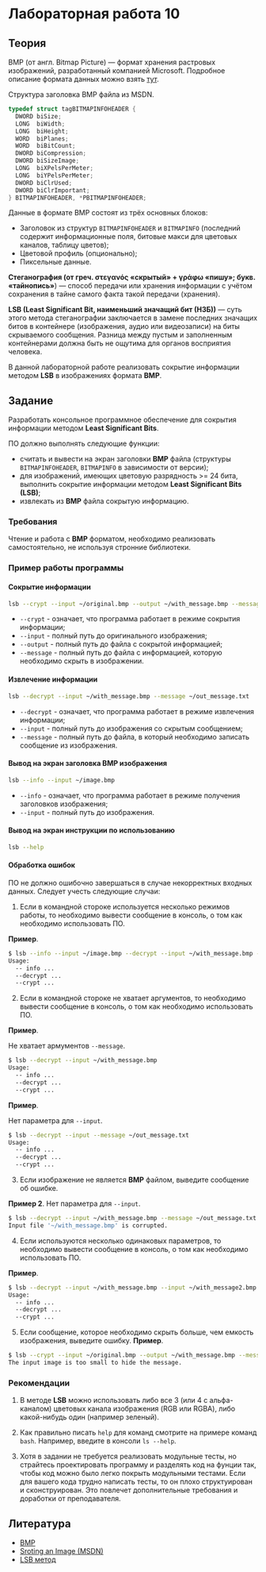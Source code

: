 # Лабораторная работа 10

## Теория
BMP (от англ. Bitmap Picture) — формат хранения растровых изображений, разработанный компанией Microsoft. Подробное описание формата данных можно взять [тут](https://ru.wikipedia.org/wiki/BMP).

Структура заголовка BMP файла из MSDN.
```cpp
typedef struct tagBITMAPINFOHEADER {
  DWORD biSize;
  LONG  biWidth;
  LONG  biHeight;
  WORD  biPlanes;
  WORD  biBitCount;
  DWORD biCompression;
  DWORD biSizeImage;
  LONG  biXPelsPerMeter;
  LONG  biYPelsPerMeter;
  DWORD biClrUsed;
  DWORD biClrImportant;
} BITMAPINFOHEADER, *PBITMAPINFOHEADER;
```

Данные в формате BMP состоят из трёх основных блоков:
* Заголовок из структур `BITMAPINFOHEADER` и `BITMAPINFO` (последний содержит информационные поля, битовые макси для цветовых каналов, таблицу цветов);
* Цветовой профиль (опционально);
* Пиксельные данные.

**Стеганография (от греч. στεγανός «скрытый» + γράφω «пишу»; букв. «тайнопись»**) — способ передачи или хранения информации с учётом сохранения в тайне самого факта такой передачи (хранения).

**LSB (Least Significant Bit, наименьший значащий бит (НЗБ))** — суть этого метода стеганографии заключается в замене последних значащих битов в контейнере (изображения, аудио или видеозаписи) на биты скрываемого сообщения. Разница между пустым и заполненным контейнерами должна быть не ощутима для органов восприятия человека.

В данной лабораторной работе реализовать сокрытие информации методом **LSB** в изображениях формата **BMP**.

## Задание

Разработать консольное программное обеспечение для сокрытия информации методом **Least Significant Bits**.

ПО должно выполнять следующие функции:
* считать и вывести на экран заголовки **BMP** файла (структуры `BITMAPINFOHEADER`, `BITMAPINFO` в зависимости от версии);
* для изображений, имеющих цветовую разрядность >= 24 бита, выполнить сокрытие информации методом **Least Significant Bits (LSB)**;
* извлекать из **BMP** файла сокрытую информацию.

### Требования
Чтение и работа с **BMP** форматом, необходимо реализовать самостоятельно, не используя стронние библиотеки.

### Пример работы программы

#### Сокрытие информации
```bash
lsb --crypt --input ~/original.bmp --output ~/with_message.bmp --message ~/message.txt
```

* `--crypt` - означает, что программа работает в режиме сокрытия информации;
* `--input` - полный путь до оригинального изображения;
* `--output` - полный путь до файла с сокрытой информацией;
* `--message` - полный путь до файла с информацией, которую необходимо скрыть в изображении.


#### Извлечение информации
```bash
lsb --decrypt --input ~/with_message.bmp --message ~/out_message.txt
```

* `--decrypt` - означает, что программа работает в режиме извлечения информации;
* `--input` - полный путь до изображения со скрытым сообщением;
* `--message` - полный путь до файла, в который необходимо записать сообщение из изображения.

#### Вывод на экран заголовка BMP изображения
```bash
lsb --info --input ~/image.bmp
```

* `--info` - означает, что программа работает в режиме получения заголовков изображения;
* `--input` - полный путь до изображения.


#### Вывод на экран инструкции по использованию
```bash
lsb --help
```

#### Обработка ошибок
ПО не должно ошибочно завершаться в случае некорректных входных данных. Следует учесть следующие случаи:

1. Если в командной стороке используется несколько режимов работы, то необходимо вывести сообщение в консоль, о том как необходимо использовать ПО.

**Пример**.
```bash
$ lsb --info --input ~/image.bmp --decrypt --input ~/with_message.bmp --message ~/out_message.txt
Usage:
  -- info ...
  --decrypt ...
  --crypt ...
```

2. Если в командной стороке не хватает аргументов, то необходимо вывести сообщение в консоль, о том как необходимо использовать ПО.

**Пример**.

Не хватает армументов `--message`.
```bash
$ lsb --decrypt --input ~/with_message.bmp
Usage:
  -- info ...
  --decrypt ...
  --crypt ...
```
**Пример**.

Нет параметра для `--input`.
```bash
$ lsb --decrypt --input --message ~/out_message.txt
Usage:
  -- info ...
  --decrypt ...
  --crypt ...
```

3. Если изображение не является **BMP** файлом, выведите сообщение об ошибке.

**Пример 2**. Нет параметра для `--input`.
```bash
$ lsb --decrypt --input ~/with_message.bmp --message ~/out_message.txt
Input file '~/with_message.bmp' is corrupted.
```

4. Если используются несколько одинаковых параметров, то необходимо вывести сообщение в консоль, о том как необходимо использовать ПО.

**Пример**.
```bash
$ lsb --decrypt --input ~/with_message.bmp --input ~/with_message2.bmp --message ~/out_message.txt
Usage:
  -- info ...
  --decrypt ...
  --crypt ...
```

5. Если сообщение, которое необходимо скрыть больше, чем емкость изображения, выведите ошибку.
**Пример**. 
```bash
$ lsb --crypt --input ~/original.bmp --output ~/with_message.bmp --message ~/message.txt
The input image is too small to hide the message.
```

### Рекомендации
1. В методе **LSB** можно использовать либо все 3 (или 4 с альфа-каналом) цветовых канала изображения (RGB или RGBA), либо какой-нибудь один (например зеленый).

2. Как правильно писать `help` для команд смотрите на примере команд `bash`. Например, введите в консоли `ls --help`.

3. Хотя в задании не требуется реализовать модульные тесты, но страйтесь проектировать программу и разделять код на фунции так, чтобы код можно было легко покрыть модульными тестами. Если для вашего кода трудно написать тесты, то он плохо структуирован и сконструирован. Это повлечет дополнительные требования и доработки от преподавателя.

## Литература
* [BMP](https://ru.wikipedia.org/wiki/BMP)
* [Sroting an Image (MSDN)](https://docs.microsoft.com/ru-ru/windows/desktop/gdi/storing-an-image)
* [LSB метод](https://habr.com/ru/post/422593/)
